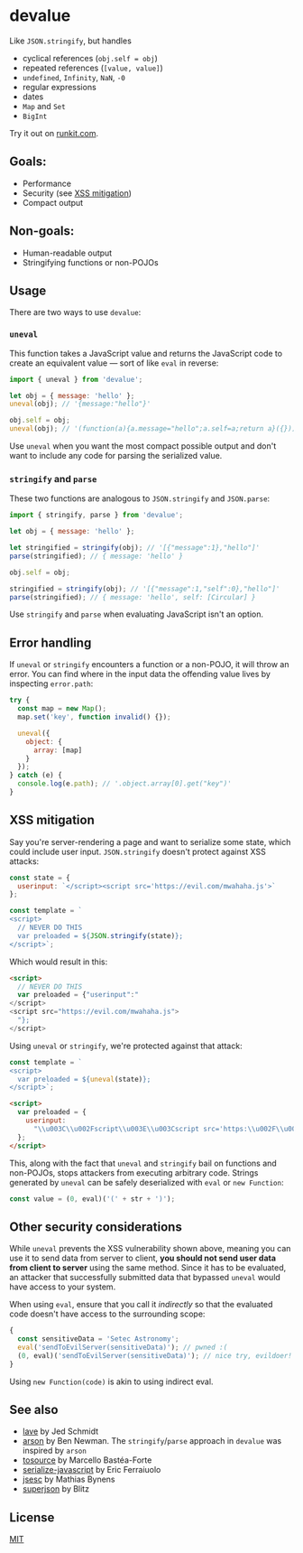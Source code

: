 # devalue

Like `JSON.stringify`, but handles

- cyclical references (`obj.self = obj`)
- repeated references (`[value, value]`)
- `undefined`, `Infinity`, `NaN`, `-0`
- regular expressions
- dates
- `Map` and `Set`
- `BigInt`

Try it out on [runkit.com](https://npm.runkit.com/devalue).

## Goals:

- Performance
- Security (see [XSS mitigation](#xss-mitigation))
- Compact output

## Non-goals:

- Human-readable output
- Stringifying functions or non-POJOs

## Usage

There are two ways to use `devalue`:

### `uneval`

This function takes a JavaScript value and returns the JavaScript code to create an equivalent value — sort of like `eval` in reverse:

```js
import { uneval } from 'devalue';

let obj = { message: 'hello' };
uneval(obj); // '{message:"hello"}'

obj.self = obj;
uneval(obj); // '(function(a){a.message="hello";a.self=a;return a}({}))'
```

Use `uneval` when you want the most compact possible output and don't want to include any code for parsing the serialized value.

### `stringify` and `parse`

These two functions are analogous to `JSON.stringify` and `JSON.parse`:

```js
import { stringify, parse } from 'devalue';

let obj = { message: 'hello' };

let stringified = stringify(obj); // '[{"message":1},"hello"]'
parse(stringified); // { message: 'hello' }

obj.self = obj;

stringified = stringify(obj); // '[{"message":1,"self":0},"hello"]'
parse(stringified); // { message: 'hello', self: [Circular] }
```

Use `stringify` and `parse` when evaluating JavaScript isn't an option.

## Error handling

If `uneval` or `stringify` encounters a function or a non-POJO, it will throw an error. You can find where in the input data the offending value lives by inspecting `error.path`:

```js
try {
  const map = new Map();
  map.set('key', function invalid() {});

  uneval({
    object: {
      array: [map]
    }
  });
} catch (e) {
  console.log(e.path); // '.object.array[0].get("key")'
}
```

## XSS mitigation

Say you're server-rendering a page and want to serialize some state, which could include user input. `JSON.stringify` doesn't protect against XSS attacks:

```js
const state = {
  userinput: `</script><script src='https://evil.com/mwahaha.js'>`
};

const template = `
<script>
  // NEVER DO THIS
  var preloaded = ${JSON.stringify(state)};
</script>`;
```

Which would result in this:

```html
<script>
  // NEVER DO THIS
  var preloaded = {"userinput":"
</script>
<script src="https://evil.com/mwahaha.js">
  "};
</script>
```

Using `uneval` or `stringify`, we're protected against that attack:

```js
const template = `
<script>
  var preloaded = ${uneval(state)};
</script>`;
```

```html
<script>
  var preloaded = {
    userinput:
      "\\u003C\\u002Fscript\\u003E\\u003Cscript src='https:\\u002F\\u002Fevil.com\\u002Fmwahaha.js'\\u003E"
  };
</script>
```

This, along with the fact that `uneval` and `stringify` bail on functions and non-POJOs, stops attackers from executing arbitrary code. Strings generated by `uneval` can be safely deserialized with `eval` or `new Function`:

```js
const value = (0, eval)('(' + str + ')');
```

## Other security considerations

While `uneval` prevents the XSS vulnerability shown above, meaning you can use it to send data from server to client, **you should not send user data from client to server** using the same method. Since it has to be evaluated, an attacker that successfully submitted data that bypassed `uneval` would have access to your system.

When using `eval`, ensure that you call it _indirectly_ so that the evaluated code doesn't have access to the surrounding scope:

```js
{
  const sensitiveData = 'Setec Astronomy';
  eval('sendToEvilServer(sensitiveData)'); // pwned :(
  (0, eval)('sendToEvilServer(sensitiveData)'); // nice try, evildoer!
}
```

Using `new Function(code)` is akin to using indirect eval.

## See also

- [lave](https://github.com/jed/lave) by Jed Schmidt
- [arson](https://github.com/benjamn/arson) by Ben Newman. The `stringify`/`parse` approach in `devalue` was inspired by `arson`
- [tosource](https://github.com/marcello3d/node-tosource) by Marcello Bastéa-Forte
- [serialize-javascript](https://github.com/yahoo/serialize-javascript) by Eric Ferraiuolo
- [jsesc](https://github.com/mathiasbynens/jsesc) by Mathias Bynens
- [superjson](https://github.com/blitz-js/superjson) by Blitz

## License

[MIT](LICENSE)
